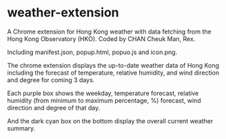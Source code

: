 # weather-extension
A Chrome extension for Hong Kong weather with data fetching from the Hong Kong Observatory (HKO). Coded by CHAN Cheuk Man, Rex. 

Including manifest.json, popup.html, popuo.js and icon.png. 

The chrome extension displays the up-to-date weather data of Hong Kong including the forecast of temperature, relative humidity, and wind direction and degree for coming 3 days.

Each purple box shows the weekday, temperature forecast, relative humidity (from minimum to maximum percentage, %) forecast, wind direction and degree of that day. 

And the dark cyan box on the bottom display the overall current weather summary. 
